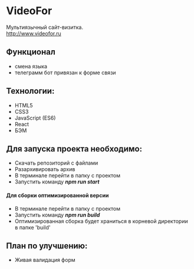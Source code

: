 # VideoFor
Мультиязычный сайт-визитка.
<br/> http://www.videofor.ru

## Функционал
* смена языка
* телеграмм бот привязан к форме связи

## Технологии:
* HTML5
* CSS3
* JavaScript (ES6)
* React
* БЭМ

## Для запуска проекта необходимо:
* Скачать репозиторий с файлами
* Разархивировать архив
* В терминале перейти в папку с проектом
* Запустить команду ***npm run start***

#### Для сборки оптимизированной версии
* В терминале перейти в папку с проектом
* Запустить команду ***npm run build***
* Оптимизированная сборка будет храниться в корневой директории в папке 'build'

## План по улучшению:
* Живая валидация форм
